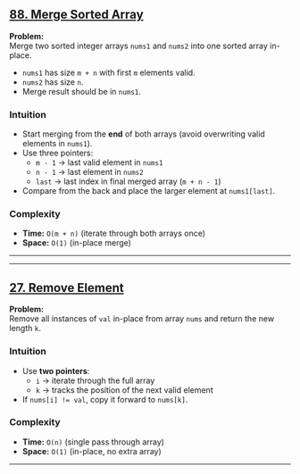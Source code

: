 ## [88. Merge Sorted Array](https://leetcode.com/problems/merge-sorted-array/description/?envType=study-plan-v2&envId=top-interview-150)

**Problem:**  
Merge two sorted integer arrays `nums1` and `nums2` into one sorted array in-place.  
- `nums1` has size `m + n` with first `m` elements valid.  
- `nums2` has size `n`.  
- Merge result should be in `nums1`.  

### Intuition  
- Start merging from the **end** of both arrays (avoid overwriting valid elements in `nums1`).  
- Use three pointers:  
  - `m - 1` → last valid element in `nums1`  
  - `n - 1` → last element in `nums2`  
  - `last` → last index in final merged array (`m + n - 1`)  
- Compare from the back and place the larger element at `nums1[last]`.  

### Complexity  
- **Time:** `O(m + n)` (iterate through both arrays once)  
- **Space:** `O(1)` (in-place merge)  

---
---

## [27. Remove Element](https://leetcode.com/problems/remove-element/?envType=study-plan-v2&envId=top-interview-150)

**Problem:**  
Remove all instances of `val` in-place from array `nums` and return the new length `k`.

### Intuition  
- Use **two pointers**:  
  - `i` → iterate through the full array  
  - `k` → tracks the position of the next valid element  
- If `nums[i] != val`, copy it forward to `nums[k]`.  

### Complexity  
- **Time:** `O(n)` (single pass through array)  
- **Space:** `O(1)` (in-place, no extra array)  

---
